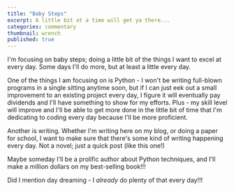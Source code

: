 ```yaml
---
title: "Baby Steps"
excerpt: A little bit at a time will get ya there...
categories: commentary
thumbnail: wrench
published: true
---
```


I'm focusing on baby steps; doing a little bit of the things I want to excel at every day. Some days I'll do more, but at least a little every day. 

One of the things I am focusing on is Python - I won't be writing full-blown programs in a single sitting anytime soon, but if I can just eek out a small improvement to an existing project every day, I figure it will eventually pay dividends and I'll have something to show for my efforts. Plus - my skill level will improve and I'll be able to get more done in the little bit of time that I'm dedicating to coding every day because I'll be more proficient. 

Another is writing. Whether I'm writing here on my blog, or doing a paper for school, I want to make sure that there's some kind of writing happening every day. Not a novel; just a quick post (like this one!)

Maybe someday I'll be a prolific author about Python techniques, and I'll make a million dollars on my best-selling book!!!

Did I mention day dreaming - I _already_ do plenty of that every day!!!
